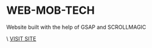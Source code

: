 <h1>WEB-MOB-TECH</h1>
<p>Website built with the help of GSAP and SCROLLMAGIC</p>\
<a href="https://webmob.netlify.com/">VISIT SITE</a>
